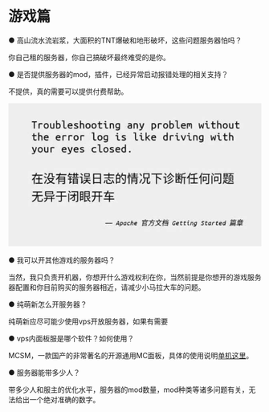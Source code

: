 # 游戏篇

● 高山流水流岩浆，大面积的TNT爆破和地形破坏，这些问题服务器怕吗？

你自己租的服务器，你自己搞破坏最终难受的是你。

● 是否提供服务器的mod，插件，已经异常启动报错处理的相关支持？

不提供，真的需要可以提供付费帮助。

![](<../../.gitbook/assets/image (12).png>)

● 我可以开其他游戏的服务器吗？

当然，我只负责开机器，你想开什么游戏权利在你，当然前提是你想开的游戏服务器配置和你目前购买的服务器相近，请减少小马拉大车的问题。

● 纯萌新怎么开服务器？

纯萌新应尽可能少使用vps开放服务器，如果有需要

● vps内面板服是哪个软件？如何使用？

MCSM，一款国产的非常著名的开源通用MC面板，具体的使用说明[单机这里](http://docs.mcsmanager.com/#/tutorial/java\_windows)。

● 服务器能带多少人？

带多少人和服主的优化水平，服务器的mod数量，mod种类等诸多问题有关，无法给出一个绝对准确的数字。
